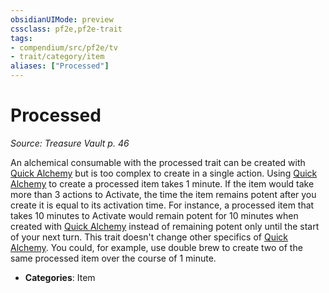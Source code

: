 ```yaml
---
obsidianUIMode: preview
cssclass: pf2e,pf2e-trait
tags:
- compendium/src/pf2e/tv
- trait/category/item
aliases: ["Processed"]
---
```

# Processed  
*Source: Treasure Vault p. 46*  

An alchemical consumable with the processed trait can be created with [Quick Alchemy](rules/actions/quick-alchemy.md) but is too complex to create in a single action. Using [Quick Alchemy](rules/actions/quick-alchemy.md) to create a processed item takes 1 minute. If the item would take more than 3 actions to Activate, the time the item remains potent after you create it is equal to its activation time. For instance, a processed item that takes 10 minutes to Activate would remain potent for 10 minutes when created with [Quick Alchemy](rules/actions/quick-alchemy.md) instead of remaining potent only until the start of your next turn. This trait doesn't change other specifics of [Quick Alchemy](rules/actions/quick-alchemy.md). You could, for example, use double brew to create two of the same processed item over the course of 1 minute.

- **Categories**: Item